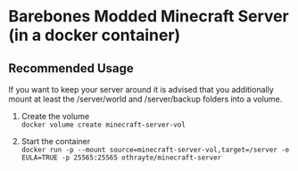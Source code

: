 Barebones Modded Minecraft Server (in a docker container)
=========================================================

Recommended Usage
-----------------

If you want to keep your server around it is advised that you additionally mount at least the /server/world and /server/backup folders into a volume.

1. Create the volume  
`docker volume create minecraft-server-vol`

2. Start the container  
`docker run -p --mount source=minecraft-server-vol,target=/server -e EULA=TRUE -p 25565:25565 othrayte/minecraft-server`
